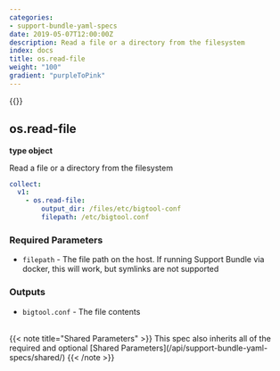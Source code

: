 ```yaml
---
categories:
- support-bundle-yaml-specs
date: 2019-05-07T12:00:00Z
description: Read a file or a directory from the filesystem
index: docs
title: os.read-file
weight: "100"
gradient: "purpleToPink"
---
```


{{<legacynotice>}}

## os.read-file

**type object**

Read a file or a directory from the filesystem


```yaml
collect:
  v1:
    - os.read-file:
        output_dir: /files/etc/bigtool-conf
        filepath: /etc/bigtool.conf
```


### Required Parameters


- `filepath` - The file path on the host. If running Support Bundle via docker, this will work, but symlinks are not supported



### Outputs

    
- `bigtool.conf` - The file contents


<br>
{{< note title="Shared Parameters" >}}
This spec also inherits all of the required and optional [Shared Parameters](/api/support-bundle-yaml-specs/shared/)
{{< /note >}}

  